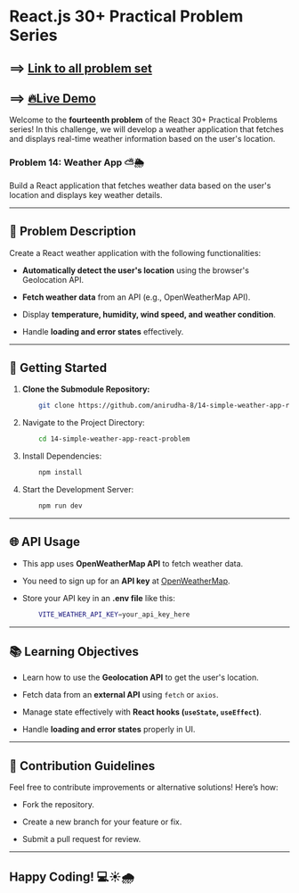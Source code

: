 # React.js 30+ Practical Problem Series

## ==> [Link to all problem set](https://github.com/anirudha-8/react.js-practical-problems.git)

## ==> [🔥Live Demo](https://14-simple-weather-app-react-problem.vercel.app/)

Welcome to the **fourteenth problem** of the React 30+ Practical Problems series! In this challenge, we will develop a weather application that fetches and displays real-time weather information based on the user's location.

### Problem 14: Weather App ⛅🌦️

Build a React application that fetches weather data based on the user's location and displays key weather details.

---

## 📝 Problem Description

Create a React weather application with the following functionalities:

- **Automatically detect the user's location** using the browser's Geolocation API.

- **Fetch weather data** from an API (e.g., OpenWeatherMap API).

- Display **temperature, humidity, wind speed, and weather condition**.

- Handle **loading and error states** effectively.

---

## 🚀 Getting Started

1. **Clone the Submodule Repository:**

    ```bash
        git clone https://github.com/anirudha-8/14-simple-weather-app-react-problem.git
    ```

2. Navigate to the Project Directory:

    ```bash
        cd 14-simple-weather-app-react-problem
    ```

3. Install Dependencies:

    ```bash
        npm install
    ```

4. Start the Development Server:

    ```bash
        npm run dev
    ```

---

## 🌐 API Usage

- This app uses **OpenWeatherMap API** to fetch weather data.
- You need to sign up for an **API key** at [OpenWeatherMap](https://openweathermap.org/api).
- Store your API key in an **.env file** like this:

    ```bash
        VITE_WEATHER_API_KEY=your_api_key_here
    ```

---

## 📚 Learning Objectives

- Learn how to use the **Geolocation API** to get the user's location.

- Fetch data from an **external API** using `fetch` or `axios`.

- Manage state effectively with **React hooks (`useState`, `useEffect`)**.

- Handle **loading and error states** properly in UI.

---

## 🤝 Contribution Guidelines

Feel free to contribute improvements or alternative solutions! Here’s how:

- Fork the repository.

- Create a new branch for your feature or fix.

- Submit a pull request for review.

---

## Happy Coding! 💻☀️🌧️
